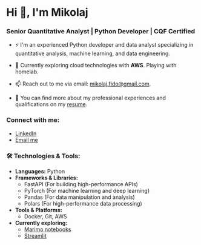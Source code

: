 # Hi 👋, I'm Mikolaj
### Senior Quantitative Analyst | Python Developer | CQF Certified

- ⚡ I'm an experienced Python developer and data analyst specializing in quantitative analysis, machine learning, and data engineering.
  
- 🌱 Currently exploring cloud technologies with **AWS**. Playing with homelab.

- 📫 Reach out to me via email: [mikolaj.fido@gmail.com](mailto:mikolaj.fido@gmail.com).

- 📄 You can find more about my professional experiences and qualifications on my [resume](https://bit.ly/mikolajf-resume).

### Connect with me:
- [LinkedIn](https://linkedin.com/in/mikolaj-fido)
- [Email me](mailto:mikolaj.fido@gmail.com)

### 🛠️ Technologies & Tools:
- **Languages:** Python
- **Frameworks & Libraries:** 
  - FastAPI (For building high-performance APIs)
  - PyTorch (For machine learning and deep learning)
  - Pandas (For data manipulation and analysis)
  - Polars (For high-performance data processing)
- **Tools & Platforms:**
  - Docker, Git, AWS
- **Currently exploring:**
  - [Marimo notebooks](https://docs.marimo.io/)
  - [Streamlit](https://streamlit.io/)
